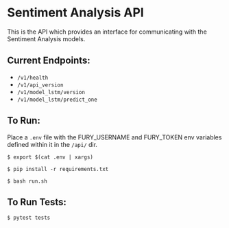 # Sentiment Analysis API

This is the API which provides an interface for communicating with the Sentiment Analysis models.

## Current Endpoints:

- `/v1/health`
- `/v1/api_version`
- `/v1/model_lstm/version`
- `/v1/model_lstm/predict_one`

## To Run:
Place a `.env` file with the FURY_USERNAME and FURY_TOKEN env variables defined within it in the `/api/` dir.

`$ export $(cat .env | xargs)`

`$ pip install -r requirements.txt`

`$ bash run.sh`

## To Run Tests:
`$ pytest tests`